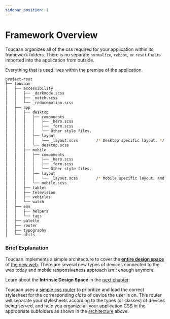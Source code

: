```yaml
---
sidebar_position: 1
---
```


# Framework Overview

Toucaan organizes all of the css required for your application within its framework folders. There is no separate `normalize`, `reboot`, or `reset` that is imported into the application from outside.

Everything that is used lives within the premise of the application.

```bash
project-root
├── toucaan
│   ├── accessibility
│   │   ├── _darkmode.scss
│   │   ├── _notch.scss
│   │   └── _reducemotion.scss
│   ├── app
│   │   ├── desktop
│   │   │   ├── components
│   │   │   │   ├── _hero.scss
│   │   │   │   ├── _form.scss
│   │   │   │   └── Other style files.
│   │   │   ├── layout
│   │   │   │   └── _layout.scss        /* Desktop specific layout. */
│   │   │   └── desktop.scss
│   │   ├── mobile
│   │   │   ├── components
│   │   │   │   ├── _hero.scss
│   │   │   │   ├── _form.scss
│   │   │   │   └── Other style files. 
│   │   │   ├── layout
│   │   │   │   └── _layout.scss        /* Mobile specific layout, and so on…*/
│   │   │   └── mobile.scss
│   │   ├── tablet
│   │   ├── television
│   │   ├── vehicles
│   │   └── watch
│   ├── env
│   │   ├── helpers
│   │   └── tags
│   ├── palette
│   ├── router
│   ├── typography
│   └── utils
```

### Brief Explanation

Toucaan implements a simple architecture to cover the [**entire design space**](space.md) of [the new web](https://bubblin.io/blog/the-new-landscape-of-the-web). There are several new types of devices connected to the web today and mobile responsiveness approach _isn't_ enough anymore.  

Learn about the **Intrinsic Design Space** in the [next chapter](space.md).

Toucaan uses a [simple css router](router.md) to prioritize and load the correct stylesheet for the corresponding _class_ of device the user is on. This router will separate your stylesheets according to the types (or classes) of devices being served, and help you organize all your application CSS in the appropriate subfolders as shown in the [architecture](#the-architecture) above.